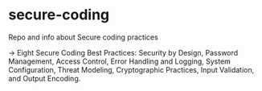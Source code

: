 # secure-coding

Repo and info about Secure coding practices 

-> Eight Secure Coding Best Practices: Security by Design, Password Management, Access Control, Error Handling and Logging, System Configuration, Threat Modeling, Cryptographic Practices, Input Validation, and Output Encoding.
